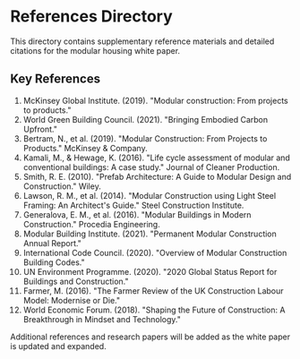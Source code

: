 # References Directory

This directory contains supplementary reference materials and detailed citations for the modular housing white paper.

## Key References

1. McKinsey Global Institute. (2019). "Modular construction: From projects to products."
2. World Green Building Council. (2021). "Bringing Embodied Carbon Upfront."
3. Bertram, N., et al. (2019). "Modular Construction: From Projects to Products." McKinsey & Company.
4. Kamali, M., & Hewage, K. (2016). "Life cycle assessment of modular and conventional buildings: A case study." Journal of Cleaner Production.
5. Smith, R. E. (2010). "Prefab Architecture: A Guide to Modular Design and Construction." Wiley.
6. Lawson, R. M., et al. (2014). "Modular Construction using Light Steel Framing: An Architect's Guide." Steel Construction Institute.
7. Generalova, E. M., et al. (2016). "Modular Buildings in Modern Construction." Procedia Engineering.
8. Modular Building Institute. (2021). "Permanent Modular Construction Annual Report."
9. International Code Council. (2020). "Overview of Modular Construction Building Codes."
10. UN Environment Programme. (2020). "2020 Global Status Report for Buildings and Construction."
11. Farmer, M. (2016). "The Farmer Review of the UK Construction Labour Model: Modernise or Die."
12. World Economic Forum. (2018). "Shaping the Future of Construction: A Breakthrough in Mindset and Technology."

Additional references and research papers will be added as the white paper is updated and expanded.
